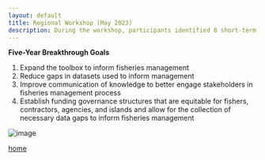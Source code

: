 ```yaml
---
layout: default
title: Regional Workshop (May 2023)
description: During the workshop, participants identified 8 short-term, actionable projects nested under 4 five-year breakthrough goals.
---
```


**Five-Year Breakthrough Goals**

1. Expand the toolbox to inform fisheries management
2. Reduce gaps in datasets used to inform management
3. Improve communication of knowledge to better engage stakeholders in fisheries management process
4. Establish funding governance structures that are equitable for fishers, contractors, agencies, and islands and allow for the collection of necessary data gaps to inform fisheries management

![image](https://github.com/user-attachments/assets/04bbfcf4-76d6-490b-a260-e893428b14cd)

[home](./)
